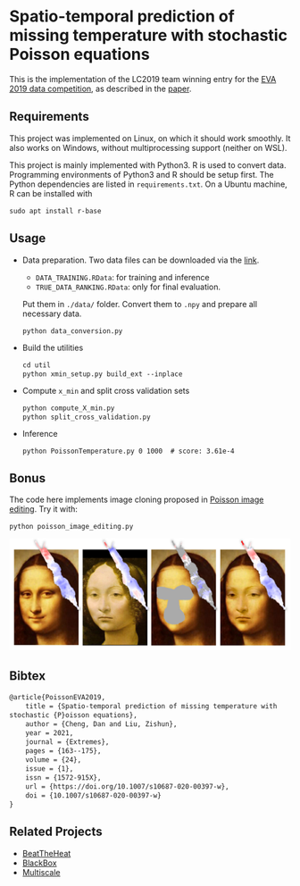 # Spatio-temporal prediction of missing temperature with stochastic Poisson equations

This is the implementation of the LC2019 team winning entry for the [EVA 2019 data competition](https://web.math.pmf.unizg.hr/eva2019/competitions-1/data-challenge), as described in the [paper](https://doi.org/10.1007/s10687-020-00397-w).


## Requirements
This project was implemented on Linux, on which it should work smoothly.
It also works on Windows, without multiprocessing support (neither on WSL).

This project is mainly implemented with Python3. R is used to convert data. Programming environments of Python3 and R should be setup first. The Python dependencies are listed in ```requirements.txt```. On a Ubuntu machine, R can be installed with
```
sudo apt install r-base
```

## Usage
* Data preparation.
Two data files can be downloaded via the [link](https://github.com/BlackBox-EVA2019/BlackBox/blob/83d63fc3880d0835a776b2ddbf2f4a2369d17957/DATA_FILES.txt).
    * ```DATA_TRAINING.RData```: for training and inference
    * ```TRUE_DATA_RANKING.RData```: only for final evaluation. 

    Put them in ```./data/``` folder.
Convert them to ```.npy``` and prepare all necessary data.
    ```
    python data_conversion.py
    ```

* Build the utilities
    ```
    cd util
    python xmin_setup.py build_ext --inplace
    ```
* Compute ```x_min``` and split cross validation sets
    ```
    python compute_X_min.py
    python split_cross_validation.py
    ```
* Inference
    ```
    python PoissonTemperature.py 0 1000  # score: 3.61e-4
    ```

## Bonus
The code here implements image cloning proposed in [Poisson image editing](https://doi.org/10.1145/882262.882269). Try it with:
```
python poisson_image_editing.py
```

<img src="https://github.com/zishun/Poisson-EVA2019/raw/main/data/pie/pie_result.png" width="800"/>

## Bibtex
```
@article{PoissonEVA2019,
    title = {Spatio-temporal prediction of missing temperature with stochastic {P}oisson equations},
    author = {Cheng, Dan and Liu, Zishun},
    year = 2021,
    journal = {Extremes},
    pages = {163--175},
    volume = {24},
    issue = {1},
    issn = {1572-915X},
    url = {https://doi.org/10.1007/s10687-020-00397-w},
    doi = {10.1007/s10687-020-00397-w}
}
```

## Related Projects
* [BeatTheHeat](https://github.com/dcastrocamilo/EVAChallenge2019)
* [BlackBox](https://github.com/BlackBox-EVA2019/BlackBox)
* [Multiscale](https://github.com/Joonpyo-Kim/QFM)
